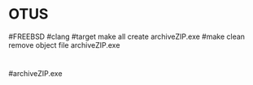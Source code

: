 # OTUS
#FREEBSD
#clang
#target make all create  archiveZIP.exe
#make clean remove object file  archiveZIP.exe
#
#archiveZIP.exe